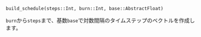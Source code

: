 ```
build_schedule(steps::Int, burn::Int, base::AbstractFloat)
```

`burn`から`steps`まで、基数`base`で対数間隔のタイムステップのベクトルを作成します。
